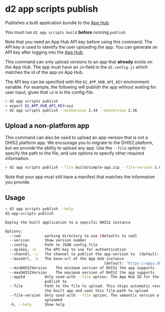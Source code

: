 # d2 app scripts publish

Publishes a built application bundle to the [App Hub](https://apps.dhis2.org/).

You must run `d2 app scripts build` **before** running `publish`

Note that you need an App Hub API key before using this command. The API key is used to identify the user uploading the app. You can generate an API key after logging into the [App Hub](https://apps.dhis2.org/).

This command can only upload _versions_ to an app that **already** exists on the App Hub. The app must have an `id`-field in the `d2.config.js` which matches the id of the app on App Hub.

The API key can be specified with the `D2_APP_HUB_API_KEY` environment variable. For example, the following will publish the app without waiting for user input, given that `id` is in the config-file.

```sh
> d2 app scripts publish
> export D2_APP_HUB_API_KEY=xyz
> d2 app scripts publish --minVersion 2.34 --maxVersion 2.36
```

## Upload a non-platform app

This command can also be used to upload an app-version that is not a DHIS2 platform app. We encourage you to migrate to the DHIS2 platform, but we provide the ability to upload any app.
Use the `--file` option to specify the path to the file, and use options to specify other required information. 

```sh
> d2 app scripts publish --file build/simple-app.zip --file-version 1.0.1 --minDHIS2Version 2.34 --appId <someAppId>
```
 Note that your app must still have a manifest that matches the information you provide.

## Usage

```sh
> d2 app scripts publish --help
d2-app-scripts publish

Deploy the built application to a specific DHIS2 instance

Options:
  --cwd           working directory to use (defaults to cwd)
  --version       Show version number                                  [boolean]
  --config        Path to JSON config file
  --apikey, -k    The API-key to use for authentication                 [string]
  --channel, -c   The channel to publish the app-version to  [default: "stable"]
  --baseUrl, -b   The base-url of the App Hub instance
                                             [default: "https://apps.dhis2.org"]
  --minDHIS2Version    The minimum version of DHIS2 the app supports    [string]
  --maxDHIS2Version    The maximum version of DHIS2 the app supports    [string]
  --appId         Only used with --file option. The App Hub ID for the App to
                  publish to                                            [string]
  --file          Path to the file to upload. This skips automatic resolution of
                  the built app and uses this file-path to upload
  --file-version  Only used with --file option. The semantic version of the app
                  uploaded                                              [string]
  -h, --help      Show help                                            [boolean]
```
